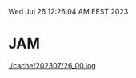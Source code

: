 Wed Jul 26 12:26:04 AM EEST 2023
# JAM
<a href='./cache/202307/26_00.log'>./cache/202307/26_00.log</a>
